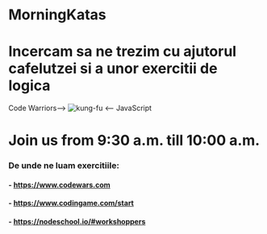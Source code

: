 # MorningKatas

# Incercam sa ne trezim cu ajutorul cafelutzei si a unor exercitii de logica

Code Warriors--> ![kung-fu](https://github.com/RaresSanduConstantin/MorningKatas/blob/master/assets/kungfu.gif) <-- JavaScript
# Join us from 9:30 a.m. till 10:00 a.m.

### De unde ne luam exercitiile:
#### - https://www.codewars.com
#### - https://www.codingame.com/start
#### - https://nodeschool.io/#workshoppers